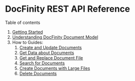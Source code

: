 # DocFinity REST API Reference

Table of contents

1. [Getting Started](/docs/getting-started.md)
1. [Understanding DocFinity Document Model](/docs/docfinity-101.md)
1. How to Guides:
   1. [Create and Update Documents](/docs/create-and-update.md)
   1. [Get Data about Documents](/docs/get-metadata.md)
   1. [Get and Replace Document File](/docs/get-and-replace-file.md)
   1. [Search for Documents](/docs/document-search.md)
   1. [Create Documents with Large Files](/docs/create-large-documents.md)
   1. [Delete Documents](/docs/delete-documents.md)

